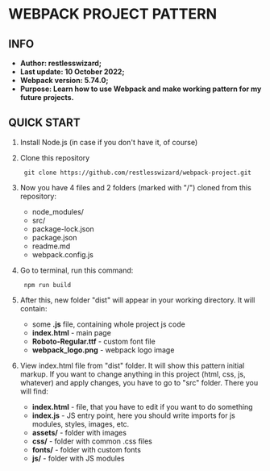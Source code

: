 WEBPACK PROJECT PATTERN
=========================
## INFO

- **Author: restlesswizard;**
- **Last update: 10 October 2022;**
- **Webpack version: 5.74.0;**
- **Purpose: Learn how to use Webpack and make working pattern for my future projects.**

## QUICK START
1. Install Node.js (in case if you don't have it, of course)
2. Clone this repository

		git clone https://github.com/restlesswizard/webpack-project.git

3. Now you have 4 files and 2 folders (marked with "/") cloned from this repository:

	- node_modules/
	- src/
	- package-lock.json
	- package.json
	- readme.md
	- webpack.config.js

4. Go to terminal, run this command:

		npm run build

5. After this, new folder "dist" will appear in your working directory. It will contain:
	- some **.js** file, containing whole project js code
	- **index.html** - main page
	- **Roboto-Regular.ttf** - custom font file
	- **webpack_logo.png** - webpack logo image

6. View index.html file from "dist" folder. It will show this pattern initial markup. If you want to change anything in this project (html, css, js, whatever) and apply changes, you have to go to "src" folder. There you will find:
	- **index.html** - file, that you have to edit if you want to do something
	- **index.js** - JS entry point, here you should write imports for js modules, styles, images, etc.
	-  **assets/** - folder with images
	- **css/** - folder with common .css files
	- **fonts/** - folder with custom fonts
	- **js/** - folder with JS modules


